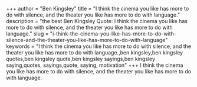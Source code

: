 +++
author = "Ben Kingsley"
title = "I think the cinema you like has more to do with silence, and the theater you like has more to do with language."
description = "the best Ben Kingsley Quote: I think the cinema you like has more to do with silence, and the theater you like has more to do with language."
slug = "i-think-the-cinema-you-like-has-more-to-do-with-silence-and-the-theater-you-like-has-more-to-do-with-language"
keywords = "I think the cinema you like has more to do with silence, and the theater you like has more to do with language.,ben kingsley,ben kingsley quotes,ben kingsley quote,ben kingsley sayings,ben kingsley saying,quotes, sayings,quote, saying, motivation"
+++
I think the cinema you like has more to do with silence, and the theater you like has more to do with language.
